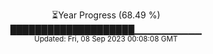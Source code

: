 <p align="center">
⏳Year Progress (68.49 %) <br>
████████████████████▁▁▁▁▁▁▁▁▁▁ <br>
<sub>Updated: Fri, 08 Sep 2023 00:08:08 GMT</sub>
</p>

